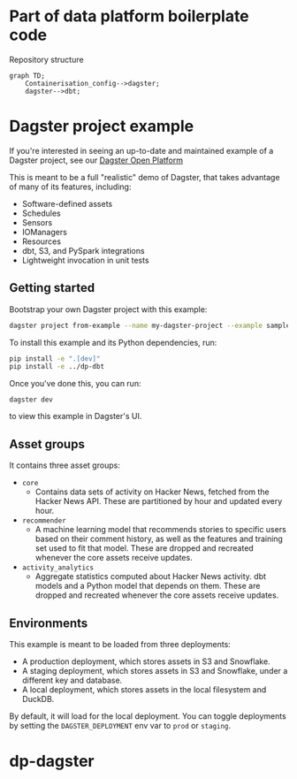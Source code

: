 # Part of data platform boilerplate code

Repository structure

```mermaid
graph TD;
    Containerisation_config-->dagster;
    dagster-->dbt;
```

# Dagster project example

If you're interested in seeing an up-to-date and maintained example of a Dagster project, see our [Dagster Open Platform](https://github.com/dagster-io/dagster-open-platform)

This is meant to be a full "realistic" demo of Dagster, that takes advantage of many of its features, including:

- Software-defined assets
- Schedules
- Sensors
- IOManagers
- Resources
- dbt, S3, and PySpark integrations
- Lightweight invocation in unit tests

## Getting started

Bootstrap your own Dagster project with this example:

```bash
dagster project from-example --name my-dagster-project --example sample_project
```

To install this example and its Python dependencies, run:

```bash
pip install -e ".[dev]"
pip install -e ../dp-dbt
```

Once you've done this, you can run:

```
dagster dev
```

to view this example in Dagster's UI.

## Asset groups

It contains three asset groups:

- `core`
  - Contains data sets of activity on Hacker News, fetched from the Hacker News API. These are partitioned by hour and updated every hour.
- `recommender`
  - A machine learning model that recommends stories to specific users based on their comment history, as well as the features and training set used to fit that model. These are dropped and recreated whenever the core assets receive updates.
- `activity_analytics`
  - Aggregate statistics computed about Hacker News activity. dbt models and a Python model that depends on them. These are dropped and recreated whenever the core assets receive updates.

## Environments

This example is meant to be loaded from three deployments:

- A production deployment, which stores assets in S3 and Snowflake.
- A staging deployment, which stores assets in S3 and Snowflake, under a different key and database.
- A local deployment, which stores assets in the local filesystem and DuckDB.

By default, it will load for the local deployment. You can toggle deployments by setting the `DAGSTER_DEPLOYMENT` env var to `prod` or `staging`.
# dp-dagster
